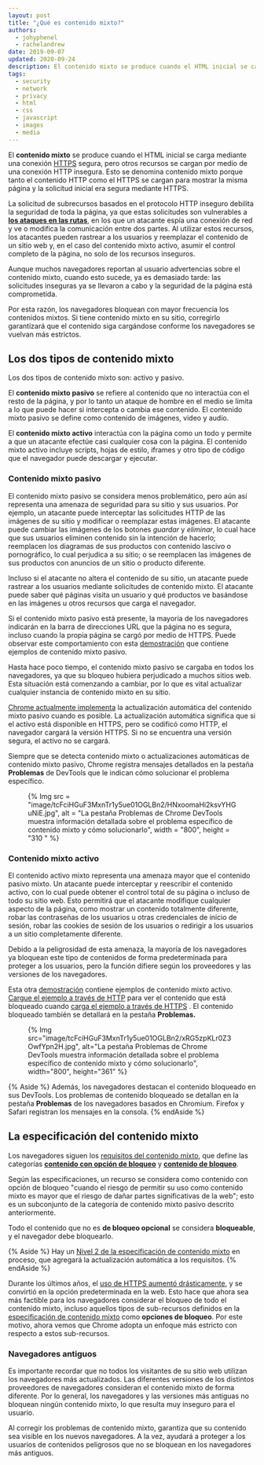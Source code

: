 ```yaml
---
layout: post
title: "¿Qué es contenido mixto?"
authors:
  - johyphenel
  - rachelandrew
date: 2019-09-07
updated: 2020-09-24
description: El contenido mixto se produce cuando el HTML inicial se carga mediante una conexión HTTPS segura, pero otros recursos se cargan por medio de una conexión HTTP insegura.
tags:
  - security
  - network
  - privacy
  - html
  - css
  - javascript
  - images
  - media
---
```


El **contenido mixto** se produce cuando el HTML inicial se carga mediante una conexión [HTTPS](/why-https-matters/) segura, pero otros recursos se cargan por medio de una conexión HTTP insegura. Esto se denomina contenido mixto porque tanto el contenido HTTP como el HTTPS se cargan para mostrar la misma página y la solicitud inicial era segura mediante HTTPS.

La solicitud de subrecursos basados en el protocolo HTTP inseguro debilita la seguridad de toda la página, ya que estas solicitudes son vulnerables a [**los ataques en las rutas**](https://www.ietf.org/rfc/rfc7835.html#section-2.1.1), en los que un atacante espía una conexión de red y ve o modifica la comunicación entre dos partes. Al utilizar estos recursos, los atacantes pueden rastrear a los usuarios y reemplazar el contenido de un sitio web y, en el caso del contenido mixto activo, asumir el control completo de la página, no solo de los recursos inseguros.

Aunque muchos navegadores reportan al usuario advertencias sobre el contenido mixto, cuando esto sucede, ya es demasiado tarde: las solicitudes inseguras ya se llevaron a cabo y la seguridad de la página está comprometida.

Por esta razón, los navegadores bloquean con mayor frecuencia los contenidos mixtos. Si tiene contenido mixto en su sitio, corregirlo garantizará que el contenido siga cargándose conforme los navegadores se vuelvan más estrictos.

## Los dos tipos de contenido mixto

Los dos tipos de contenido mixto son: activo y pasivo.

El **contenido mixto pasivo** se refiere al contenido que no interactúa con el resto de la página, y por lo tanto un ataque de hombre en el medio se limita a lo que puede hacer si intercepta o cambia ese contenido. El contenido mixto pasivo se define como contenido de imágenes, video y audio.

El **contenido mixto activo** interactúa con la página como un todo y permite a que un atacante efectúe casi cualquier cosa con la página. El contenido mixto activo incluye scripts, hojas de estilo, iframes y otro tipo de código que el navegador puede descargar y ejecutar.

### Contenido mixto pasivo

El contenido mixto pasivo se considera menos problemático, pero aún así representa una amenaza de seguridad para su sitio y sus usuarios. Por ejemplo, un atacante puede interceptar las solicitudes HTTP de las imágenes de su sitio y modificar o reemplazar estas imágenes. El atacante puede cambiar las imágenes de los botones *guardar* y *eliminar*, lo cual hace que sus usuarios eliminen contenido sin la intención de hacerlo; reemplacen los diagramas de sus productos con contenido lascivo o pornográfico, lo cual perjudica a su sitio; o se reemplacen las imágenes de sus productos con anuncios de un sitio o producto diferente.

Incluso si el atacante no altera el contenido de su sitio, un atacante puede rastrear a los usuarios mediante solicitudes de contenido mixto. El atacante puede saber qué páginas visita un usuario y qué productos ve basándose en las imágenes u otros recursos que carga el navegador.

Si el contenido mixto pasivo está presente, la mayoría de los navegadores indicarán en la barra de direcciones URL que la página no es segura, incluso cuando la propia página se cargó por medio de HTTPS. Puede observar este comportamiento con esta [demostración](https://passive-mixed-content.glitch.me/) que contiene ejemplos de contenido mixto pasivo.

Hasta hace poco tiempo, el contenido mixto pasivo se cargaba en todos los navegadores, ya que su bloqueo hubiera perjudicado a muchos sitios web. Esta situación está comenzando a cambiar, por lo que es vital actualizar cualquier instancia de contenido mixto en su sitio.

[Chrome actualmente implementa](https://blog.chromium.org/2019/10/no-more-mixed-messages-about-https.html) la actualización automática del contenido mixto pasivo cuando es posible. La actualización automática significa que si el activo está disponible en HTTPS, pero se codificó como HTTP, el navegador cargará la versión HTTPS. Si no se encuentra una versión segura, el activo no se cargará.

Siempre que se detecta contenido mixto o actualizaciones automáticas de contenido mixto pasivo, Chrome registra mensajes detallados en la pestaña **Problemas** de DevTools que le indican cómo solucionar el problema específico.

<figure>{% Img src = "image/tcFciHGuF3MxnTr1y5ue01OGLBn2/HNxoomaHi2ksvYHGuNiE.jpg", alt = "La pestaña Problemas de Chrome DevTools muestra información detallada sobre el problema específico de contenido mixto y cómo solucionarlo", width = "800", height = "310 " %}</figure>

### Contenido mixto activo

El contenido activo mixto representa una amenaza mayor que el contenido pasivo mixto. Un atacante puede interceptar y reescribir el contenido activo, con lo cual puede obtener el control total de su página o incluso de todo su sitio web. Esto permitirá que el atacante modifique cualquier aspecto de la página, como mostrar un contenido totalmente diferente, robar las contraseñas de los usuarios u otras credenciales de inicio de sesión, robar las cookies de sesión de los usuarios o redirigir a los usuarios a un sitio completamente diferente.

Debido a la peligrosidad de esta amenaza, la mayoría de los navegadores ya bloquean este tipo de contenidos de forma predeterminada para proteger a los usuarios, pero la función difiere según los proveedores y las versiones de los navegadores.

Esta otra [demostración](https://active-mixed-content.glitch.me/) contiene ejemplos de contenido mixto activo. [Cargue el ejemplo a través de HTTP](http://active-mixed-content.glitch.me/) para ver el contenido que está bloqueado cuando [carga el ejemplo a través de HTTPS](https://active-mixed-content.glitch.me/) . El contenido bloqueado también se detallará en la pestaña **Problemas.**

<figure>{% Img src="image/tcFciHGuF3MxnTr1y5ue01OGLBn2/xRG5zpKLr0Z3OwfYpn2H.jpg", alt="La pestaña Problemas de Chrome DevTools muestra información detallada sobre el problema específico de contenido mixto y cómo solucionarlo", width="800", height="361" %}</figure>

{% Aside %} Además, los navegadores destacan el contenido bloqueado en sus DevTools. Los problemas de contenido bloqueado se detallan en la pestaña **Problemas** de los navegadores basados en Chromium. Firefox y Safari registran los mensajes en la consola. {% endAside %}

## La especificación del contenido mixto

Los navegadores siguen los [requisitos del contenido mixto](https://w3c.github.io/webappsec-mixed-content/), que define las categorías [**contenido con opción de bloqueo**](https://w3c.github.io/webappsec-mixed-content/#optionally-blockable-mixed-content) y [**contenido de bloqueo**](https://w3c.github.io/webappsec-mixed-content/#category-blockable).

Según las especificaciones, un recurso se considera como contenido con opción de bloqueo "cuando el riesgo de permitir su uso como contenido mixto es mayor que el riesgo de dañar partes significativas de la web"; esto es un subconjunto de la categoría de contenido mixto pasivo descrito anteriormente.

Todo el contenido que no es **de bloqueo opcional** se considera **bloqueable**, y el navegador debe bloquearlo.

{% Aside %} Hay un [Nivel 2 de la especificación de contenido mixto](https://w3c.github.io/webappsec-mixed-content/level2.html) en proceso, que agregará la actualización automática a los requisitos. {% endAside %}

Durante los últimos años, el [uso de HTTPS aumentó drásticamente](https://transparencyreport.google.com/https/overview), y se convirtió en la opción predeterminada en la web. Esto hace que ahora sea más factible para los navegadores considerar el bloqueo de todo el contenido mixto, incluso aquellos tipos de sub-recursos definidos en la [especificación de contenido mixto](https://w3c.github.io/webappsec/specs/mixedcontent/) como **opciones de bloqueo**. Por este motivo, ahora vemos que Chrome adopta un enfoque más estricto con respecto a estos sub-recursos.

### Navegadores antiguos

Es importante recordar que no todos los visitantes de su sitio web utilizan los navegadores más actualizados. Las diferentes versiones de los distintos proveedores de navegadores consideran el contenido mixto de forma diferente. Por lo general, los navegadores y las versiones más antiguas no bloquean ningún contenido mixto, lo que resulta muy inseguro para el usuario.

Al corregir los problemas de contenido mixto, garantiza que su contenido sea visible en los nuevos navegadores. A la vez, ayudará a proteger a los usuarios de contenidos peligrosos que no se bloquean en los navegadores más antiguos.
